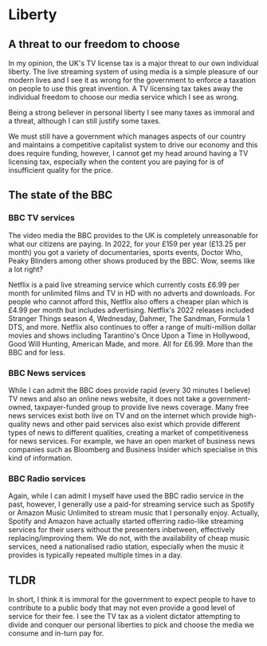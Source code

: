 # Liberty

## A threat to our freedom to choose
In my opinion, the UK's TV license tax is a major threat to our own individual liberty.
The live streaming system of using media is a simple pleasure of our modern lives and I
see it as wrong for the government to enforce a taxation on people to use this great
invention. A TV licensing tax takes away the individual freedom to choose our media service
which I see as wrong.

Being a strong believer in personal liberty I see many taxes as immoral and a
threat, although I can still justify some taxes.

We must still have a government which manages aspects of our country and maintains a 
competitive capitalist system to drive our economy and this does require funding, however,
I cannot get my head around having a TV licensing tax, especially when the content you
are paying for is of insufficient quality for the price.

## The state of the BBC
### BBC TV services
The video media the BBC provides to the UK is completely unreasonable for what our citizens are
paying. In 2022, for your £159 per year (£13.25 per month) you got a variety of documentaries,
sports events, Doctor Who, Peaky Blinders among other shows produced by the BBC. Wow, seems like
a lot right?

Netflix is a paid live streaming service which currently costs £6.99 per month for
unlimited films and TV in HD with no adverts and downloads. For people who cannot afford this,
Netflix also offers a cheaper plan which is £4.99 per month but includes advertising. Netflix's
2022 releases included Stranger Things season 4, Wednesday, Dahmer, The Sandman, Formula 1 DTS,
and more. Netflix also continues to offer a range of multi-million dollar movies and shows including
Tarantino's Once Upon a Time in Hollywood, Good Will Hunting, American Made, and more. All for £6.99.
More than the BBC and for less.

### BBC News services
While I can admit the BBC does provide rapid (every 30 minutes I believe) TV news and also
an online news website, it does not take a government-owned, taxpayer-funded group to provide
live news coverage. Many free news services exist both live on TV and on the internet which
provide high-quality news and other paid services also exist which provide different types of news
to different qualities, creating a market of competitiveness for news services. For example, we
have an open market of business news companies such as Bloomberg and Business Insider which specialise
in this kind of information.

### BBC Radio services
Again, while I can admit I myself have used the BBC radio service in the past, however, I generally
use a paid-for streaming service such as Spotify or Amazon Music Unlimited to stream music that I
personally enjoy. Actually, Spotify and Amazon have actually started offerring radio-like streaming
services for their users without the presenters inbetween, effectively replacing/improving them. We
do not, with the availability of cheap music services, need a nationalised radio station, especially
when the music it provides is typically repeated multiple times in a day.

## TLDR
In short, I think it is immoral for the government to expect people to have to contribute
to a public body that may not even provide a good level of service for their fee. I
see the TV tax as a violent dictator attempting to divide and conquer our personal
liberties to pick and choose the media we consume and in-turn pay for.